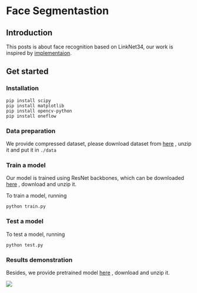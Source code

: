 # Face Segmentastion

## Introduction
This posts is about face recognition based on LinkNet34, our work is inspired by [implementaion](https://github.com/JiaojiaoYe1994/face-segmentation).



## Get started

### Installation

```
pip install scipy
pip install matplotlib
pip install opencv-python
pip install oneflow
```



### Data preparation

We provide compressed dataset, please download dataset from [here](https://oneflow-static.oss-cn-beijing.aliyuncs.com/train_data_zjlab/faceseg_data.zip) , unzip it and put it in `./data`



### Train a model

Our model is trained using ResNet backbones, which can be downloaded  [here](https://oneflow-static.oss-cn-beijing.aliyuncs.com/train_data_zjlab/faceseg_backbones.zip) , download and unzip it.



To train a model, running

```python train.py```



### Test a model
To test a model, running

```python test.py```



### Results demonstration

Besides, we provide pretrained model [here](https://oneflow-static.oss-cn-beijing.aliyuncs.com/train_data_zjlab/faceseg_model.zip) , download and unzip it.

<img src = './img/faceseg_vi.png'>